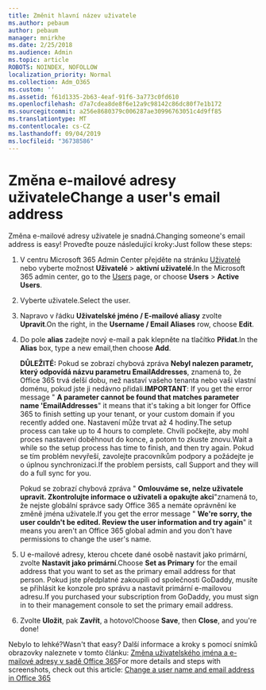 ```yaml
---
title: Změnit hlavní název uživatele
ms.author: pebaum
author: pebaum
manager: mnirkhe
ms.date: 2/25/2018
ms.audience: Admin
ms.topic: article
ROBOTS: NOINDEX, NOFOLLOW
localization_priority: Normal
ms.collection: Adm_O365
ms.custom: ''
ms.assetid: f61d1335-2b63-4eaf-91f6-3a773c0fd610
ms.openlocfilehash: d7a7cdea8de8f6e12a9c98142c86dc80f7e1b172
ms.sourcegitcommit: a256e8680379c006287ae30996763051c4d9ff85
ms.translationtype: MT
ms.contentlocale: cs-CZ
ms.lasthandoff: 09/04/2019
ms.locfileid: "36738586"
---
```

# <a name="change-a-users-email-address"></a><span data-ttu-id="d29bb-102">Změna e-mailové adresy uživatele</span><span class="sxs-lookup"><span data-stu-id="d29bb-102">Change a user's email address</span></span>

<span data-ttu-id="d29bb-103">Změna e-mailové adresy uživatele je snadná.</span><span class="sxs-lookup"><span data-stu-id="d29bb-103">Changing someone's email address is easy!</span></span> <span data-ttu-id="d29bb-104">Proveďte pouze následující kroky:</span><span class="sxs-lookup"><span data-stu-id="d29bb-104">Just follow these steps:</span></span>
  
1. <span data-ttu-id="d29bb-105">V centru Microsoft 365 Admin Center přejděte na stránku [Uživatelé](https://go.microsoft.com/fwlink/p/?linkid=834822) nebo vyberte možnost **Uživatelé** \> **aktivní uživatelé**.</span><span class="sxs-lookup"><span data-stu-id="d29bb-105">In the Microsoft 365 admin center, go to the [Users](https://go.microsoft.com/fwlink/p/?linkid=834822) page, or choose **Users** \> **Active Users**.</span></span>
    
2. <span data-ttu-id="d29bb-106">Vyberte uživatele.</span><span class="sxs-lookup"><span data-stu-id="d29bb-106">Select the user.</span></span>
    
3. <span data-ttu-id="d29bb-107">Napravo v řádku **Uživatelské jméno / E-mailové aliasy** zvolte **Upravit**.</span><span class="sxs-lookup"><span data-stu-id="d29bb-107">On the right, in the **Username / Email Aliases** row, choose **Edit**.</span></span>
    
4. <span data-ttu-id="d29bb-108">Do pole **alias** zadejte nový e-mail a pak klepněte na tlačítko **Přidat**.</span><span class="sxs-lookup"><span data-stu-id="d29bb-108">In the **Alias** box, type a new email,then choose **Add**.</span></span>
    
    <span data-ttu-id="d29bb-109">**DŮLEŽITÉ:** Pokud se zobrazí chybová zpráva **Nebyl nalezen parametr, který odpovídá názvu parametru EmailAddresses**, znamená to, že Office 365 trvá delší dobu, než nastaví vašeho tenanta nebo vaši vlastní doménu, pokud jste ji nedávno přidali.</span><span class="sxs-lookup"><span data-stu-id="d29bb-109">**IMPORTANT**: If you get the error message " **A parameter cannot be found that matches parameter name 'EmailAddresses**" it means that it's taking a bit longer for Office 365 to finish setting up your tenant, or your custom domain if you recently added one.</span></span> <span data-ttu-id="d29bb-110">Nastavení může trvat až 4 hodiny.</span><span class="sxs-lookup"><span data-stu-id="d29bb-110">The setup process can take up to 4 hours to complete.</span></span> <span data-ttu-id="d29bb-111">Chvíli počkejte, aby mohl proces nastavení doběhnout do konce, a potom to zkuste znovu.</span><span class="sxs-lookup"><span data-stu-id="d29bb-111">Wait a while so the setup process has time to finish, and then try again.</span></span> <span data-ttu-id="d29bb-112">Pokud se tím problém nevyřeší, zavolejte pracovníkům podpory a požádejte je o úplnou synchronizaci.</span><span class="sxs-lookup"><span data-stu-id="d29bb-112">If the problem persists, call Support and they will do a full sync for you.</span></span>
    
    <span data-ttu-id="d29bb-113">Pokud se zobrazí chybová zpráva " **Omlouváme se, nelze uživatele upravit. Zkontrolujte informace o uživateli a opakujte akci**"znamená to, že nejste globální správce sady Office 365 a nemáte oprávnění ke změně jména uživatele.</span><span class="sxs-lookup"><span data-stu-id="d29bb-113">If you get the error message " **We're sorry, the user couldn't be edited. Review the user information and try again**" it means you aren't an Office 365 global admin and you don't have permissions to change the user's name.</span></span>
    
5. <span data-ttu-id="d29bb-114">U e-mailové adresy, kterou chcete dané osobě nastavit jako primární, zvolte **Nastavit jako primární**.</span><span class="sxs-lookup"><span data-stu-id="d29bb-114">Choose **Set as Primary** for the email address that you want to set as the primary email address for that person.</span></span> <span data-ttu-id="d29bb-115">Pokud jste předplatné zakoupili od společnosti GoDaddy, musíte se přihlásit ke konzole pro správu a nastavit primární e-mailovou adresu.</span><span class="sxs-lookup"><span data-stu-id="d29bb-115">If you purchased your subscription from GoDaddy, you must sign in to their management console to set the primary email address.</span></span> 
    
6. <span data-ttu-id="d29bb-116">Zvolte **Uložit**, pak **Zavřít**, a hotovo!</span><span class="sxs-lookup"><span data-stu-id="d29bb-116">Choose **Save**, then **Close**, and you're done!</span></span>
    
<span data-ttu-id="d29bb-117">Nebylo to lehké?</span><span class="sxs-lookup"><span data-stu-id="d29bb-117">Wasn't that easy?</span></span> <span data-ttu-id="d29bb-118">Další informace a kroky s pomocí snímků obrazovky naleznete v tomto článku: [Změna uživatelského jména a e-mailové adresy v sadě Office 365](https://docs.microsoft.com/office365/admin/add-users/change-a-user-name-and-email-address)</span><span class="sxs-lookup"><span data-stu-id="d29bb-118">For more details and steps with screenshots, check out this article: [Change a user name and email address in Office 365](https://docs.microsoft.com/office365/admin/add-users/change-a-user-name-and-email-address)</span></span>
  

